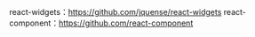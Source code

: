 react-widgets：https://github.com/jquense/react-widgets
react-component：https://github.com/react-component
